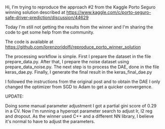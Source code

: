 Hi, I'm trying to reproduce the approach #2 from the Kaggle Porto Seguro winning solution described at https://www.kaggle.com/c/porto-seguro-safe-driver-prediction/discussion/44629

Today I'm still not getting the results from the winner and I'm sharing the code to get some help from the community.

The code is available at https://github.com/lorenzoridolfi/reproduce_porto_winner_solution

The processing workflow is simple. First I prepare the dataset in the file prepare_data.py. After that, I prepare the noise dataset using prepare_data_noise.py. The next step is to process the DAE, done in the file keras_dae.py. Finally, I generate the final result in the keras_final_dae.py

I followed the instructions from the original post and to obtain the DAE I only changed the optimizer from SGD to Adam to get a quicker convergence.

UPDATE:

Doing some manual parameter adjustment I got a partial gini score of 0.29 in a CV. Now I'm running a hyperopt parameter search to adjust lr, l2 reg and dropout. As the winner used C++ and a different NN library, I believe it's normal to have to adjust the parameters. 